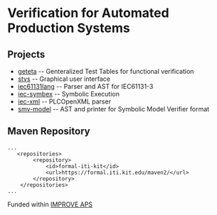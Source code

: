 # Verification for Automated Production Systems



## Projects

- [geteta](geteta/index.md) -- Genteralized Test Tables for functional verification
- [stvs](stvs/index.md) -- Graphical user interface
- [iec61131lang](iec61131lang/index.md) -- Parser and AST for IEC61131-3
- [iec-symbex](iec-symbex/index.md) -- Symbolic Execution
- [iec-xml](iec-xml/index.md) -- PLCOpenXML parser
- [smv-model](smv-model/index.md) -- AST and printer for Symbolic Model Verifier format


## Maven Repository

```
...
   <repositories>
        <repository>
            <id>formal-iti-kit</id>
            <url>https://formal.iti.kit.edu/maven2/</url>
        </repository>
    </repositories>
...
```

Funded within [IMPROVE APS](https://formal.iti.kit.edu/improve-aps/)
